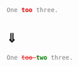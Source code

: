 <pre style="color: gray">
One <b style="color: red">too </b>three.
</pre> 
# ⇓
<pre style="color: gray">
One <s style="color: red">too </s><b style="color: green">two </b>three.
</pre>

